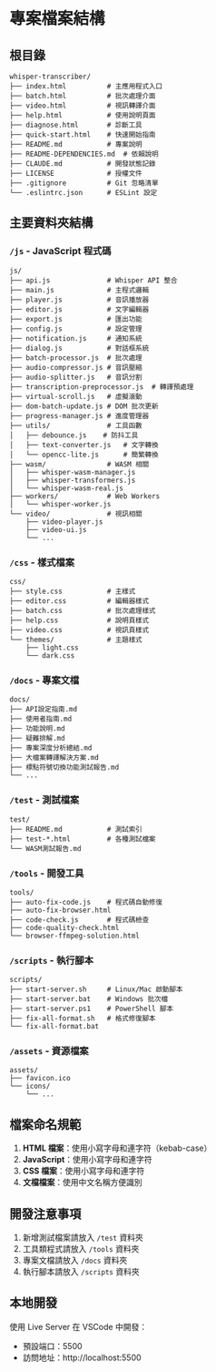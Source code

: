 # 專案檔案結構

## 根目錄
```
whisper-transcriber/
├── index.html          # 主應用程式入口
├── batch.html          # 批次處理介面
├── video.html          # 視訊轉譯介面
├── help.html           # 使用說明頁面
├── diagnose.html       # 診斷工具
├── quick-start.html    # 快速開始指南
├── README.md           # 專案說明
├── README-DEPENDENCIES.md  # 依賴說明
├── CLAUDE.md           # 開發狀態記錄
├── LICENSE             # 授權文件
├── .gitignore          # Git 忽略清單
└── .eslintrc.json      # ESLint 設定
```

## 主要資料夾結構

### `/js` - JavaScript 程式碼
```
js/
├── api.js              # Whisper API 整合
├── main.js             # 主程式邏輯
├── player.js           # 音訊播放器
├── editor.js           # 文字編輯器
├── export.js           # 匯出功能
├── config.js           # 設定管理
├── notification.js     # 通知系統
├── dialog.js           # 對話框系統
├── batch-processor.js  # 批次處理
├── audio-compressor.js # 音訊壓縮
├── audio-splitter.js   # 音訊分割
├── transcription-preprocessor.js  # 轉譯預處理
├── virtual-scroll.js   # 虛擬滾動
├── dom-batch-update.js # DOM 批次更新
├── progress-manager.js # 進度管理器
├── utils/              # 工具函數
│   ├── debounce.js    # 防抖工具
│   ├── text-converter.js   # 文字轉換
│   └── opencc-lite.js      # 簡繁轉換
├── wasm/               # WASM 相關
│   ├── whisper-wasm-manager.js
│   ├── whisper-transformers.js
│   └── whisper-wasm-real.js
├── workers/            # Web Workers
│   └── whisper-worker.js
└── video/              # 視訊相關
    ├── video-player.js
    ├── video-ui.js
    └── ...
```

### `/css` - 樣式檔案
```
css/
├── style.css           # 主樣式
├── editor.css          # 編輯器樣式
├── batch.css           # 批次處理樣式
├── help.css            # 說明頁樣式
├── video.css           # 視訊頁樣式
└── themes/             # 主題樣式
    ├── light.css
    └── dark.css
```

### `/docs` - 專案文檔
```
docs/
├── API設定指南.md
├── 使用者指南.md
├── 功能說明.md
├── 疑難排解.md
├── 專案深度分析總結.md
├── 大檔案轉譯解決方案.md
├── 標點符號切換功能測試報告.md
└── ...
```

### `/test` - 測試檔案
```
test/
├── README.md           # 測試索引
├── test-*.html         # 各種測試檔案
└── WASM測試報告.md
```

### `/tools` - 開發工具
```
tools/
├── auto-fix-code.js    # 程式碼自動修復
├── auto-fix-browser.html
├── code-check.js       # 程式碼檢查
├── code-quality-check.html
└── browser-ffmpeg-solution.html
```

### `/scripts` - 執行腳本
```
scripts/
├── start-server.sh     # Linux/Mac 啟動腳本
├── start-server.bat    # Windows 批次檔
├── start-server.ps1    # PowerShell 腳本
├── fix-all-format.sh   # 格式修復腳本
└── fix-all-format.bat
```

### `/assets` - 資源檔案
```
assets/
├── favicon.ico
└── icons/
    └── ...
```

## 檔案命名規範

1. **HTML 檔案**：使用小寫字母和連字符（kebab-case）
2. **JavaScript**：使用小寫字母和連字符
3. **CSS 檔案**：使用小寫字母和連字符
4. **文檔檔案**：使用中文名稱方便識別

## 開發注意事項

1. 新增測試檔案請放入 `/test` 資料夾
2. 工具類程式請放入 `/tools` 資料夾
3. 專案文檔請放入 `/docs` 資料夾
4. 執行腳本請放入 `/scripts` 資料夾

## 本地開發

使用 Live Server 在 VSCode 中開發：
- 預設端口：5500
- 訪問地址：http://localhost:5500